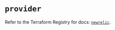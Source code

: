 # `provider`

Refer to the Terraform Registry for docs: [`newrelic`](https://registry.terraform.io/providers/newrelic/newrelic/3.74.0/docs).
